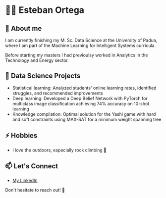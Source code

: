 # 👨‍💻 Esteban Ortega

## 🚀 About me

I am currently finishing my M. Sc. Data Science at the University of Padua, where I am part of the Machine Learning for Intelligent Systems curricula. 

Before starting my masters I had previoulsy worked in Analytics in the Technology and Energy sector.

## 🔭 Data Science Projects
- Statistical learning: Analyzed students' online learning rates, identified struggles, and recommended improvements
- Deep learning: Developed a Deep Belief Network with PyTorch for multiclass image classification achieving 74% accuracy on 10-shot learning
- Knowledge compilation: Optimal solution for the Yashi game with hard and soft constraints using MAX-SAT for a minimum weight spanning tree


## ⚡ Hobbies
- I love the outdoors, especially rock climbing :sunrise_over_mountains:

## 📫 Let's Connect

- [My LinkedIn](https://www.linkedin.com/in/esteban-ortega-dom/)

Don't hesitate to reach out! 🌟


<!--
**estebano-git/estebano-git** is a ✨ _special_ ✨ repository because its `README.md` (this file) appears on your GitHub profile.

Here are some ideas to get you started:

- 🔭 I’m currently working on ...
- 🌱 I’m currently learning ...
- 👯 I’m looking to collaborate on ...
- 🤔 I’m looking for help with ...
- 💬 Ask me about ...
- 📫 How to reach me: ...
- 😄 Pronouns: ...
- ⚡ Fun fact: ...
-->
